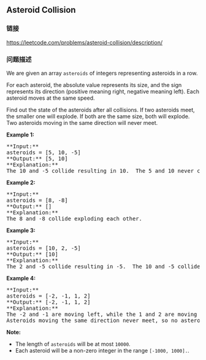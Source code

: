 ## Asteroid Collision  
### 链接  
https://leetcode.com/problems/asteroid-collision/description/  
### 问题描述

We are given an array `asteroids` of integers representing asteroids in a row.



For each asteroid, the absolute value represents its size, and the sign represents its direction (positive meaning right, negative meaning left).  Each asteroid moves at the same speed.



Find out the state of the asteroids after all collisions.  If two asteroids meet, the smaller one will explode.  If both are the same size, both will explode.  Two asteroids moving in the same direction will never meet.


**Example 1:**<br />
<pre>
**Input:** 
asteroids = [5, 10, -5]
**Output:** [5, 10]
**Explanation:** 
The 10 and -5 collide resulting in 10.  The 5 and 10 never collide.
</pre>


**Example 2:**<br />
<pre>
**Input:** 
asteroids = [8, -8]
**Output:** []
**Explanation:** 
The 8 and -8 collide exploding each other.
</pre>


**Example 3:**<br />
<pre>
**Input:** 
asteroids = [10, 2, -5]
**Output:** [10]
**Explanation:** 
The 2 and -5 collide resulting in -5.  The 10 and -5 collide resulting in 10.
</pre>


**Example 4:**<br />
<pre>
**Input:** 
asteroids = [-2, -1, 1, 2]
**Output:** [-2, -1, 1, 2]
**Explanation:** 
The -2 and -1 are moving left, while the 1 and 2 are moving right.
Asteroids moving the same direction never meet, so no asteroids will meet each other.
</pre>


**Note:**
- The length of `asteroids` will be at most `10000`.
- Each asteroid will be a non-zero integer in the range `[-1000, 1000].`.

